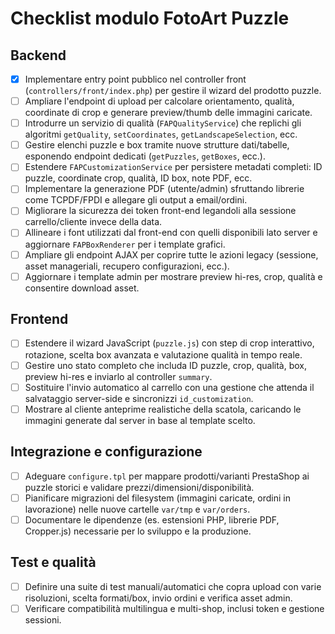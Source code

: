 # Checklist modulo FotoArt Puzzle

## Backend
- [x] Implementare entry point pubblico nel controller front (`controllers/front/index.php`) per gestire il wizard del prodotto puzzle.
- [ ] Ampliare l'endpoint di upload per calcolare orientamento, qualità, coordinate di crop e generare preview/thumb delle immagini caricate.
- [ ] Introdurre un servizio di qualità (`FAPQualityService`) che replichi gli algoritmi `getQuality`, `setCoordinates`, `getLandscapeSelection`, ecc.
- [ ] Gestire elenchi puzzle e box tramite nuove strutture dati/tabelle, esponendo endpoint dedicati (`getPuzzles`, `getBoxes`, ecc.).
- [ ] Estendere `FAPCustomizationService` per persistere metadati completi: ID puzzle, coordinate crop, qualità, ID box, note PDF, ecc.
- [ ] Implementare la generazione PDF (utente/admin) sfruttando librerie come TCPDF/FPDI e allegare gli output a email/ordini.
- [ ] Migliorare la sicurezza dei token front-end legandoli alla sessione carrello/cliente invece della data.
- [ ] Allineare i font utilizzati dal front-end con quelli disponibili lato server e aggiornare `FAPBoxRenderer` per i template grafici.
- [ ] Ampliare gli endpoint AJAX per coprire tutte le azioni legacy (sessione, asset manageriali, recupero configurazioni, ecc.).
- [ ] Aggiornare i template admin per mostrare preview hi-res, crop, qualità e consentire download asset.

## Frontend
- [ ] Estendere il wizard JavaScript (`puzzle.js`) con step di crop interattivo, rotazione, scelta box avanzata e valutazione qualità in tempo reale.
- [ ] Gestire uno stato completo che includa ID puzzle, crop, qualità, box, preview hi-res e inviarlo al controller `summary`.
- [ ] Sostituire l'invio automatico al carrello con una gestione che attenda il salvataggio server-side e sincronizzi `id_customization`.
- [ ] Mostrare al cliente anteprime realistiche della scatola, caricando le immagini generate dal server in base al template scelto.

## Integrazione e configurazione
- [ ] Adeguare `configure.tpl` per mappare prodotti/varianti PrestaShop ai puzzle storici e validare prezzi/dimensioni/disponibilità.
- [ ] Pianificare migrazioni del filesystem (immagini caricate, ordini in lavorazione) nelle nuove cartelle `var/tmp` e `var/orders`.
- [ ] Documentare le dipendenze (es. estensioni PHP, librerie PDF, Cropper.js) necessarie per lo sviluppo e la produzione.

## Test e qualità
- [ ] Definire una suite di test manuali/automatici che copra upload con varie risoluzioni, scelta formati/box, invio ordini e verifica asset admin.
- [ ] Verificare compatibilità multilingua e multi-shop, inclusi token e gestione sessioni.
